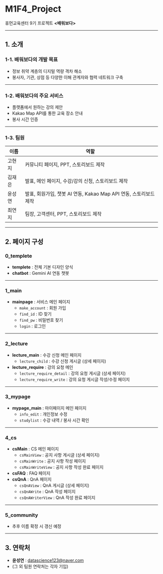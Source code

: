 # M1F4_Project  
휴먼교육센터 9기 프로젝트 **<배워보다>**

---

## 1. 소개  

### 1-1. 배워보다의 개발 목표  
- 정보 취약 계층의 디지털 역량 격차 해소  
- 봉사자, 기관, 상점 등 다양한 이해 관계자와 협력 네트워크 구축  

---

### 1-2. 배워보다의 주요 서비스  
- 플랫폼에서 원하는 강의 제안  
- Kakao Map API를 통한 교육 장소 안내  
- 봉사 시간 인증  

---

### 1-3. 팀원  
| 이름 | 역할 |
|------|------|
| 고현지 | 커뮤니티 페이지, PPT, 스토리보드 제작 |
| 김재은 | 발표, 메인 페이지, 수강/강의 신청, 스토리보드 제작 |
| 윤성연 | 발표, 회원가입, 챗봇 AI 연동, Kakao Map API 연동, 스토리보드 제작 |
| 최연지 | 팀장, 고객센터, PPT, 스토리보드 제작 |

---

## 2. 페이지 구성  

### 0_templete
- **templete** : 전체 기본 디자인 양식  
- **chatbot** : Gemini AI 연동 챗봇  

---

### 1_main
- **mainpage** : 서비스 메인 페이지  
    - `make_account` : 회원 가입  
    - `find_id` : ID 찾기  
    - `find_pw` : 비밀번호 찾기  
    - `login` : 로그인  

---

### 2_lecture
- **lecture_main** : 수강 신청 메인 페이지  
    - `lecture_child` : 수강 신청 게시글 (상세 페이지)  
- **lecture_require** : 강의 요청 메인  
    - `lecture_require_detail` : 강의 요청 게시글 (상세 페이지)  
    - `lecture_require_write` : 강의 요청 게시글 작성/수정 페이지  

---

### 3_mypage
- **mypage_main** : 마이페이지 메인 페이지  
    - `info_edit` : 개인정보 수정  
    - `studylist` : 수강 내역 / 봉사 시간 확인  

---

### 4_cs
- **csMain** : CS 메인 페이지  
    - `csMainView` : 공지 사항 게시글 (상세 페이지)  
    - `csMainWrite` : 공지 사항 작성 페이지  
    - `csMainWriteView` : 공지 사항 작성 완료 페이지  
- **csFAQ** : FAQ 페이지  
- **csQnA** : QnA 페이지  
    - `csQnAView` : QnA 게시글 (상세 페이지)  
    - `csQnAWrite` : QnA 작성 페이지  
    - `csQnAWriterView` : QnA 작성 완료 페이지  

---

### 5_community
- 추후 이름 확정 시 갱신 예정  

---

## 3. 연락처  
- **윤성연** : datascience123@naver.com  
- (그 외 팀원 연락처는 각자 기입)  
